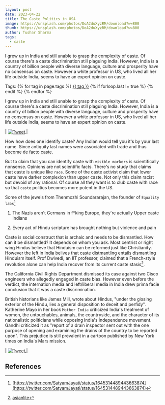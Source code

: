 ```yaml
---
layout: post
date: 2023-04-22
title: The Caste Politics in USA
image: https://unsplash.com/photos/DoA2duXyzRM/download?w=800
thumb: https://unsplash.com/photos/DoA2duXyzRM/download?w=800
author: Tushar Sharma
tags:
  - caste
---
```


I grew up in India and still unable to grasp the complexity of caste. Of course there's a caste discrimination still plaguing India. However, India is a country of billion people with diverse language, culture and prosperity have no consensus on caste. However a white professor in US, who lived all her life outside India, seems to have an expert opinion on caste.<!-- truncate_here -->
<p>Tags: {% for tag in page.tags %} <a class="mytag" href="/tag/{{ tag }}" title="View posts tagged with &quot;{{ tag }}&quot;">{{ tag }}</a>  {% if forloop.last != true %} {% endif %} {% endfor %} </p>
 
I grew up in India and still unable to grasp the complexity of caste. Of course there's a caste discrimination still plaguing India. However, India is a country of billion people with diverse language, culture and prosperity have no consensus on caste. However a white professor in US, who lived all her life outside India, seems to have an expert opinion on caste.

| <a href="https://twitter.com/AudreyTruschke/status/1532762424943726592?lang=en"><img align="center"  loading="lazy" src="{{site.baseurl}}/img/tweet_Audrey_Truschke.png" alt="Tweet" /> </a>|

How how does one identify caste? Any Indian would tell you it's by your last name. Since antiquity last names were associated with trade and thus become de facto caste. 

But to claim that you can identify caste with `visible markers` is scientifically nonsense. Opinions are not scientific facts. There's no study that claims that caste is unique like `race`. Some of the caste activist claim that lower caste have darker complexion than upper caste. Not only this claim racist but devoid of any rational. Of course all they want is to club caste with race so that `caste` politics becomes more potent in the US. 

Some of the jewels from Thenmozhi Soundararajan, the founder of `Equality labs`[^ref1]

1. The Nazis aren't Germans in f*king Europe, they're actually Upper caste Indians

2. Every act of Hindu scripture has brought nothing but violence and pain

Caste is social construct that is archaic and needs to be dismantled. How can it be dismantled? It depends on whom you ask. Most centrist or right wing Hindus believe that Hinduism can be reformed just like Christianity. However the left in India belives that caste distmantling entails dismantling Hinduism itself. Prof Dwivedi, an IIT professor, claimed that a French-style revolution alone can help India recover from its current caste stasis[^ref2].

The California Civil Rights Department dismissed its case against two Cisco engineers who allegedly engaged in caste bias. However even before the verdict, the internation media and left/liberal media in India drew prima facie conclusion that it was a caste discrimination.

British historians like James Mill, wrote about Hindus, "under the glosing exterior of the Hindu, lies a general disposition to deceit and perfidy". Katherine Mayo in her book `Mother India` criticized India's treatment of women, the untouchables, animals, the countryside, and the character of its nationalistic politicians while opposing India's independence movement. Gandhi criticized it as "report of a drain inspector sent out with the one purpose of opening and examining the drains of the country to be reported upon". This prejudice is still prevalent in a cartoon published by New York times on India's Mars mission. 

| <a href="https://www.dailymail.co.uk/indiahome/indianews/article-2778703/New-York-Times-slammed-racist-cartoon-India-s-Mars-mission.html"><img align="center"  loading="lazy" src="https://i.dailymail.co.uk/i/pix/2014/10/02/1412289503639_wps_2_CREATOR_gd_jpeg_v1_0_usin.jpg" alt="Tweet" /> </a>|


## References 

[^ref1]: [https://twitter.com/SatyamJayati/status/1645314489443663874](https://twitter.com/SatyamJayati/status/1645314489443663874)
[^ref2]: [asianlite](https://asianlite.com/2022/top-news/a-french-style-revolution-can-only-help-india-recover-from-its-current-caste-stasis-says-prof-dwivedi/)